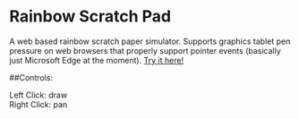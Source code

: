 # Rainbow Scratch Pad
A web based rainbow scratch paper simulator. Supports graphics tablet pen pressure on web browsers that properly support pointer events (basically just Microsoft Edge at the moment). [Try it here!](https://kufii.github.io/Rainbow-Scratch-Pad/client/)

##Controls:

Left Click: draw  
Right Click: pan
